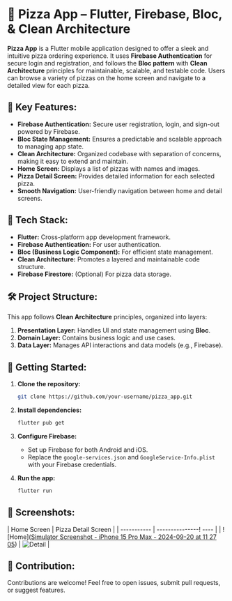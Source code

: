 # 🍕 Pizza App – Flutter, Firebase, Bloc, & Clean Architecture

**Pizza App** is a Flutter mobile application designed to offer a sleek and intuitive pizza ordering experience. It uses **Firebase Authentication** for secure login and registration, and follows the **Bloc pattern** with **Clean Architecture** principles for maintainable, scalable, and testable code. Users can browse a variety of pizzas on the home screen and navigate to a detailed view for each pizza.

## 🌟 Key Features:
- **Firebase Authentication:** Secure user registration, login, and sign-out powered by Firebase.
- **Bloc State Management:** Ensures a predictable and scalable approach to managing app state.
- **Clean Architecture:** Organized codebase with separation of concerns, making it easy to extend and maintain.
- **Home Screen:** Displays a list of pizzas with names and images.
- **Pizza Detail Screen:** Provides detailed information for each selected pizza.
- **Smooth Navigation:** User-friendly navigation between home and detail screens.

## 🔧 Tech Stack:
- **Flutter:** Cross-platform app development framework.
- **Firebase Authentication:** For user authentication.
- **Bloc (Business Logic Component):** For efficient state management.
- **Clean Architecture:** Promotes a layered and maintainable code structure.
- **Firebase Firestore:** (Optional) For pizza data storage.

## 🛠 Project Structure:
This app follows **Clean Architecture** principles, organized into layers:
1. **Presentation Layer:** Handles UI and state management using **Bloc**.
2. **Domain Layer:** Contains business logic and use cases.
3. **Data Layer:** Manages API interactions and data models (e.g., Firebase).

## 🚀 Getting Started:
1. **Clone the repository:**
   ```bash
   git clone https://github.com/your-username/pizza_app.git
   ```
2. **Install dependencies:**
   ```bash
   flutter pub get
   ```
3. **Configure Firebase:**
   - Set up Firebase for both Android and iOS.
   - Replace the `google-services.json` and `GoogleService-Info.plist` with your Firebase credentials.

4. **Run the app:**
   ```bash
   flutter run
   ```

## 📱 Screenshots:
| Home Screen | Pizza Detail Screen |
| ----------- | ---------------! ---- |
| ![Home]([Simulator Screenshot - iPhone 15 Pro Max - 2024-09-20 at 11 27 05](https://github.com/user-attachments/assets/08e3beec-ed61-4d51-af14-6ae8994b4568)) | ![Detail](link_to_detail_screenshot) |

## 🤝 Contribution:
Contributions are welcome! Feel free to open issues, submit pull requests, or suggest features.
